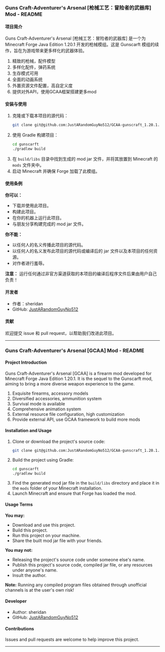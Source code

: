 ### Guns Craft-Adventurer's Arsenal [枪械工艺：冒险者的武器库] Mod - README

#### 项目简介
Guns Craft-Adventurer's Arsenal [枪械工艺：冒险者的武器库] 是一个为 Minecraft Forge Java Edition 1.20.1 开发的枪械模组。这是 Gunscarft 模组的续作，旨在为游戏带来更多样化的武器体验。
1. 精致的枪械，配件模型
2. 多样化配件，弹药系统
3. 生存模式可用
4. 全面的动画系统
5. 外置资源文件配置，高自定义度
6. 提供对外API，使用GCAA框架搭建更多mod

#### 安装与使用
1. 克隆或下载本项目的源代码：
   ```bash
   git clone git@github.com:JustARandomGuyNo512/GCAA-gunscraft_1.20.1.git
   ```
2. 使用 Gradle 构建项目：
   ```bash
   cd gunscarft
   ./gradlew build
   ```
3. 在 `build/libs` 目录中找到生成的 mod jar 文件，并将其放置到 Minecraft 的 `mods` 文件夹中。
4. 启动 Minecraft 并确保 Forge 加载了此模组。

#### 使用条例
**你可以：**
- 下载并使用此项目。
- 构建此项目。
- 在你的机器上运行此项目。
- 与朋友分享构建完成的 mod jar 文件。

**你不能：**
- 以任何人的名义传播此项目的源代码。
- 以任何人的名义发布此项目的源代码或编译后的 jar 文件以及本项目的任何资源。
- 对作者进行羞辱。

**注意：** 运行任何通过非官方渠道获取的本项目的编译后程序文件后果由用户自己负责！

#### 开发者
- 作者：sheridan
- GitHub: [JustARandomGuyNo512](https://github.com/JustARandomGuyNo512)

#### 贡献
欢迎提交 issue 和 pull request，以帮助我们改进此项目。

---

### Guns Craft-Adventurer's Arsenal [GCAA] Mod - README

#### Project Introduction
Guns Craft-Adventurer's Arsenal [GCAA] is a firearm mod developed for Minecraft Forge Java Edition 1.20.1. It is the sequel to the Gunscarft mod, aiming to bring a more diverse weapon experience to the game.
1. Exquisite firearms, accessory models
2. Diversified accessories, ammunition system
3. Survival mode is available
4. Comprehensive animation system
5. External resource file configuration, high customization
6. Provide external API, use GCAA framework to build more mods

#### Installation and Usage
1. Clone or download the project's source code:
   ```bash
   git clone git@github.com:JustARandomGuyNo512/GCAA-gunscraft_1.20.1.git
   ```
2. Build the project using Gradle:
   ```bash
   cd gunscarft
   ./gradlew build
   ```
3. Find the generated mod jar file in the `build/libs` directory and place it in the `mods` folder of your Minecraft installation.
4. Launch Minecraft and ensure that Forge has loaded the mod.

#### Usage Terms
**You may:**
- Download and use this project.
- Build this project.
- Run this project on your machine.
- Share the built mod jar file with your friends.

**You may not:**
- Releasing the project's source code under someone else's name.
- Publish this project's source code, compiled jar file, or any resources under anyone's name.
- Insult the author.

**Note:** Running any compiled program files obtained through unofficial channels is at the user's own risk!

#### Developer
- Author: sheridan
- GitHub: [JustARandomGuyNo512](https://github.com/JustARandomGuyNo512)

#### Contributions
Issues and pull requests are welcome to help improve this project.

---
